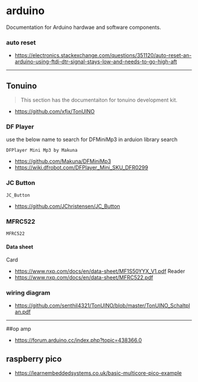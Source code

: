 # arduino

Documentation for Arduino hardwae and software components.

### auto reset
* https://electronics.stackexchange.com/questions/351120/auto-reset-an-arduino-using-ftdi-dtr-signal-stays-low-and-needs-to-go-high-aft

---
## Tonuino
> This section has the documentaiton for tonuino development kit.
> 
* https://github.com/xfjx/TonUINO

### DF Player
use the below name to search for DFMiniMp3 in arduion library search
```
DFPlayer Mini Mp3 by Makuna
```
* https://github.com/Makuna/DFMiniMp3
* https://wiki.dfrobot.com/DFPlayer_Mini_SKU_DFR0299

### JC Button
```
JC_Button
```
* https://github.com/JChristensen/JC_Button
### MFRC522
```
MFRC522
```
#### Data sheet
Card
* https://www.nxp.com/docs/en/data-sheet/MF1S50YYX_V1.pdf
Reader
* https://www.nxp.com/docs/en/data-sheet/MFRC522.pdf
### wiring diagram
* https://github.com/senthil4321/TonUINO/blob/master/TonUINO_Schaltplan.pdf
---
##op amp
* https://forum.arduino.cc/index.php?topic=438366.0

## raspberry pico

* https://learnembeddedsystems.co.uk/basic-multicore-pico-example
